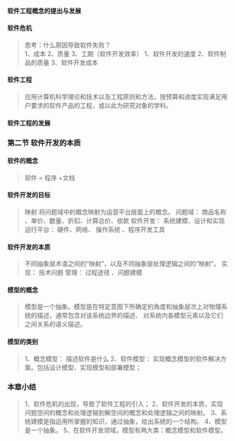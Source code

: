 #### 软件工程概念的提出与发展
#### 软件危机
>思考：什么原因导致软件失败？  
1、成本 2、质量 3、工期（软件开发效率）
>1、软件开发的速度
>2、软件制品的质量
>3、软件开发成本
#### 软件工程
>应用计算机科学理论和技术以及工程原则和方法，按预算和进度实现满足用户要求的软件产品的工程，或以此为研究对象的学科。
#### 软件工程的发展
### 第二节 软件开发的本质
#### 软件的概念
>软件 = 程序 +文档
#### 软件开发的目标
>映射
> 将问题域中的概念映射为运营平台层面上的概念。
> 问题域： 商品名称 、单价、数量、折扣、计算总价、收款
> 软件开发： 系统建模、设计和实现
> 运行平台： 硬件、网络、 操作系统 、程序开发工具
#### 软件开发的本质
>不同抽象层术语之间的“映射”，以及不同抽象层处理逻辑之间的“映射”。
> 实现： 技术问题
> 管理： 过程途径 、问题建模
#### 模型的概念
>模型是一个抽象。模型是在特定意图下所确定的角度和抽象层次上对物理系统的描述，通常包含对该系统边界的描述、
对系统内各模型元素以及它们之间关系的语义描述。
#### 模型的类别
>1、概念模型： 描述软件是什么 
>2、软件模型： 实现概念模型的软件解决方案。包括设计模型、实现模型和部署模型；

### 本章小结
>1、软件危机的出现，导致了软件工程的引入；
>2、软件开发的本质，实现问题空间的概念和处理逻辑到解空间的概念和处理逻辑之间的映射。
>3、系统建模是指运用所掌握的知识，通过抽象，给出系统的一个结构。
>4、模型是一个抽象。
>5、在软件开发领域，模型有两大类：概念模型和软件模型。

